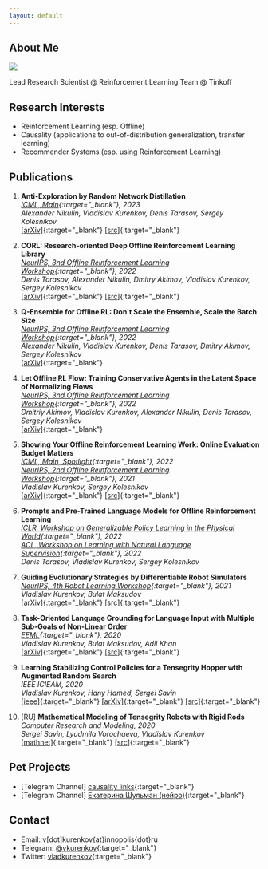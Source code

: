 ```yaml
---
layout: default
---
```


## About Me

<img class="profile-picture" src="avatar.png">

Lead Research Scientist @ Reinforcement Learning Team @ Tinkoff

## Research Interests

- Reinforcement Learning (esp. Offline)
- Causality (applications to out-of-distribution generalization, transfer learning)
- Recommender Systems (esp. using Reinforcement Learning)

## Publications
1. **Anti-Exploration by Random Network Distillation**   
*[ICML, Main](https://arxiv.org/abs/2211.11096){:target="_blank"}, 2023*     
*Alexander Nikulin, Vladislav Kurenkov, Denis Tarasov, Sergey Kolesnikov*  
[[arXiv]]([https://arxiv.org/abs/2211.11096](https://arxiv.org/abs/2301.13616)){:target="_blank"} [[src]](https://github.com/tinkoff-ai/sac-rnd){:target="_blank"}

1. **CORL: Research-oriented Deep Offline Reinforcement Learning Library**   
*[NeurIPS, 3nd Offline Reinforcement Learning Workshop](https://offline-rl-neurips.github.io/2022/index.html){:target="_blank"}, 2022*  
*Denis Tarasov, Alexander Nikulin, Dmitry Akimov, Vladislav Kurenkov, Sergey Kolesnikov*  
[[arXiv]]([https://arxiv.org/abs/2211.11096](https://arxiv.org/abs/2210.07105)){:target="_blank"} [[src]]([https://github.com/vkurenkov/guided-es-by-differentiable-simulators](https://github.com/tinkoff-ai/CORL)){:target="_blank"}

1. **Q-Ensemble for Offline RL: Don't Scale the Ensemble, Scale the Batch Size**   
*[NeurIPS, 3nd Offline Reinforcement Learning Workshop](https://offline-rl-neurips.github.io/2022/index.html){:target="_blank"}, 2022*  
*Alexander Nikulin, Vladislav Kurenkov, Denis Tarasov, Dmitry Akimov, Sergey Kolesnikov*  
[[arXiv]](https://arxiv.org/abs/2211.11096){:target="_blank"}

1. **Let Offline RL Flow: Training Conservative Agents in the Latent Space of Normalizing Flows**   
*[NeurIPS, 3nd Offline Reinforcement Learning Workshop](https://offline-rl-neurips.github.io/2022/index.html){:target="_blank"}, 2022*  
*Dmitriy Akimov, Vladislav Kurenkov, Alexander Nikulin, Denis Tarasov, Sergey Kolesnikov*  
[[arXiv]](https://arxiv.org/abs/2110.04156){:target="_blank"}

1. **Showing Your Offline Reinforcement Learning Work: Online Evaluation Budget Matters**   
*[ICML, Main, Spotlight](https://proceedings.mlr.press/v162/kurenkov22a.html){:target="_blank"}, 2022*       
*[NeurIPS, 2nd Offline Reinforcement Learning Workshop](https://offline-rl-neurips.github.io/2021/index.html){:target="_blank"}, 2021*  
*Vladislav Kurenkov, Sergey Kolesnikov*  
[[arXiv]](https://arxiv.org/abs/2110.04156){:target="_blank"} [[src]](https://github.com/tinkoff-ai/eop){:target="_blank"}

1. **Prompts and Pre-Trained Language Models for Offline Reinforcement Learning**   
*[ICLR, Workshop on Generalizable Policy Learning in the Physical World](https://ai-workshops.github.io/generalizable-policy-learning-in-the-physical-world/){:target="_blank"}, 2022*   
*[ACL, Workshop on Learning with Natural Language Supervision](https://sites.google.com/princeton.edu/nl-supervision/home?authuser=0){:target="_blank"}, 2022*   
*Denis Tarasov, Vladislav Kurenkov, Sergey Kolesnikov*

1. **Guiding Evolutionary Strategies by Differentiable Robot Simulators**  
*[NeurIPS, 4th Robot Learning Workshop](http://www.robot-learning.ml/2021/){:target="_blank"}, 2021*  
*Vladislav Kurenkov, Bulat Maksudov*  
[[arXiv]](https://arxiv.org/abs/2110.00438){:target="_blank"} [[src]](https://github.com/vkurenkov/guided-es-by-differentiable-simulators){:target="_blank"}

1. **Task-Oriented Language Grounding for Language Input with Multiple Sub-Goals of Non-Linear Order**  
*[EEML](https://www.eeml.eu/){:target="_blank"}, 2020*  
*Vladislav Kurenkov, Bulat Maksudov, Adil Khan*  
[[arXiv]](https://arxiv.org/abs/1910.12354){:target="_blank"} [[src]](https://github.com/vkurenkov/language-grounding-multigoal){:target="_blank"}

1. **Learning Stabilizing Control Policies for a Tensegrity Hopper with Augmented Random Search**  
*IEEE ICIEAM, 2020*  
*Vladislav Kurenkov, Hany Hamed, Sergei Savin*  
 [[ieee]](https://ieeexplore.ieee.org/document/9111973/){:target="_blank"} [[arXiv]](https://arxiv.org/abs/2004.02641){:target="_blank"} [[src]](https://github.com/hany606/tensegrity-vertical-stability){:target="_blank"}

1. [RU] **Mathematical Modeling of Tensegrity Robots with Rigid Rods**  
*Computer Research and Modeling, 2020*  
*Sergei Savin, Lyudmila Vorochaeva, Vladislav Kurenkov*  
[[mathnet]](http://www.mathnet.ru/php/archive.phtml?wshow=paper&jrnid=crm&paperid=819&option_lang=eng){:target="_blank"} [[src]](https://github.com/vkurenkov/tensegrity/){:target="_blank"}

## Pet Projects

* [Telegram Channel] [causality links](https://t.me/causality_links){:target="_blank"}
* [Telegram Channel] [Екатерина Шульман (нейро)](https://t.me/eschulmann_neuro){:target="_blank"}

## Contact

* Email: v[dot]kurenkov{at}innopolis{dot}ru
* Telegram: [@vkurenkov](https://t.me/vkurenkov){:target="_blank"}
* Twitter: [vladkurenkov](https://twitter.com/vladkurenkov){:target="_blank"}
